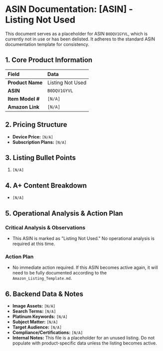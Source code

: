 # ASIN Documentation: [ASIN] - Listing Not Used

This document serves as a placeholder for ASIN `B0DQV1GYVL`, which is currently not in use or has been delisted. It adheres to the standard ASIN documentation template for consistency.

## 1. Core Product Information

| Field            | Data                |
| :--------------- | :------------------ |
| **Product Name** | Listing Not Used    |
| **ASIN**         | `B0DQV1GYVL`        |
| **Item Model #** | `[N/A]`             |
| **Amazon Link**  | `[N/A]`             |

## 2. Pricing Structure

*   **Device Price:** `[N/A]`
*   **Subscription Plans:** `[N/A]`

## 3. Listing Bullet Points

1.  `[N/A]`

## 4. A+ Content Breakdown

*   `[N/A]`

## 5. Operational Analysis & Action Plan

### Critical Analysis & Observations

*   This ASIN is marked as "Listing Not Used." No operational analysis is required at this time.

### Action Plan

*   No immediate action required. If this ASIN becomes active again, it will need to be fully documented according to the `Amazon_Listing_Template.md`.

## 6. Backend Data & Notes

*   **Image Assets:** `[N/A]`
*   **Search Terms:** `[N/A]`
*   **Platinum Keywords:** `[N/A]`
*   **Subject Matter:** `[N/A]`
*   **Target Audience:** `[N/A]`
*   **Compliance/Certifications:** `[N/A]`
*   **Internal Notes:** This file is a placeholder for an unused listing. Do not populate with product-specific data unless the listing becomes active.